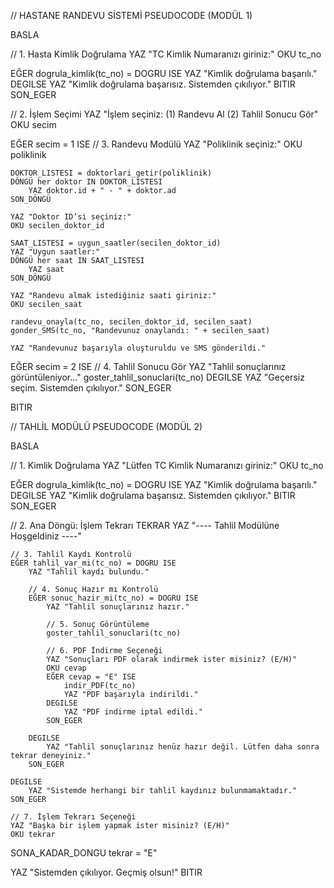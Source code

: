 // HASTANE RANDEVU SİSTEMİ PSEUDOCODE (MODÜL 1)

BASLA

// 1. Hasta Kimlik Doğrulama
YAZ "TC Kimlik Numaranızı giriniz:"
OKU tc_no

EĞER dogrula_kimlik(tc_no) = DOGRU ISE
    YAZ "Kimlik doğrulama başarılı."
DEGILSE
    YAZ "Kimlik doğrulama başarısız. Sistemden çıkılıyor."
    BITIR
SON_EGER

// 2. İşlem Seçimi
YAZ "İşlem seçiniz: (1) Randevu Al  (2) Tahlil Sonucu Gör"
OKU secim

EĞER secim = 1 ISE
    // 3. Randevu Modülü
    YAZ "Poliklinik seçiniz:"
    OKU poliklinik
    
    DOKTOR_LISTESI = doktorlari_getir(poliklinik)
    DÖNGÜ her doktor IN DOKTOR_LISTESI
        YAZ doktor.id + " - " + doktor.ad
    SON_DÖNGÜ
    
    YAZ "Doktor ID’si seçiniz:"
    OKU secilen_doktor_id
    
    SAAT_LISTESI = uygun_saatler(secilen_doktor_id)
    YAZ "Uygun saatler:"
    DÖNGÜ her saat IN SAAT_LISTESI
        YAZ saat
    SON_DÖNGÜ
    
    YAZ "Randevu almak istediğiniz saati giriniz:"
    OKU secilen_saat
    
    randevu_onayla(tc_no, secilen_doktor_id, secilen_saat)
    gonder_SMS(tc_no, "Randevunuz onaylandı: " + secilen_saat)
    
    YAZ "Randevunuz başarıyla oluşturuldu ve SMS gönderildi."
    
EĞER secim = 2 ISE
    // 4. Tahlil Sonucu Gör
    YAZ "Tahlil sonuçlarınız görüntüleniyor..."
    goster_tahlil_sonuclari(tc_no)
DEGILSE
    YAZ "Geçersiz seçim. Sistemden çıkılıyor."
SON_EGER

BITIR





// TAHLİL MODÜLÜ PSEUDOCODE (MODÜL 2)

BASLA

// 1. Kimlik Doğrulama
YAZ "Lütfen TC Kimlik Numaranızı giriniz:"
OKU tc_no

EĞER dogrula_kimlik(tc_no) = DOGRU ISE
    YAZ "Kimlik doğrulama başarılı."
DEGILSE
    YAZ "Kimlik doğrulama başarısız. Sistemden çıkılıyor."
    BITIR
SON_EGER

// 2. Ana Döngü: İşlem Tekrarı
TEKRAR
    YAZ "---- Tahlil Modülüne Hoşgeldiniz ----"
    
    // 3. Tahlil Kaydı Kontrolü
    EĞER tahlil_var_mi(tc_no) = DOGRU ISE
        YAZ "Tahlil kaydı bulundu."
        
        // 4. Sonuç Hazır mı Kontrolü
        EĞER sonuc_hazir_mi(tc_no) = DOGRU ISE
            YAZ "Tahlil sonuçlarınız hazır."
            
            // 5. Sonuç Görüntüleme
            goster_tahlil_sonuclari(tc_no)
            
            // 6. PDF İndirme Seçeneği
            YAZ "Sonuçları PDF olarak indirmek ister misiniz? (E/H)"
            OKU cevap
            EĞER cevap = "E" ISE
                indir_PDF(tc_no)
                YAZ "PDF başarıyla indirildi."
            DEGILSE
                YAZ "PDF indirme iptal edildi."
            SON_EGER
            
        DEGILSE
            YAZ "Tahlil sonuçlarınız henüz hazır değil. Lütfen daha sonra tekrar deneyiniz."
        SON_EGER
        
    DEGILSE
        YAZ "Sistemde herhangi bir tahlil kaydınız bulunmamaktadır."
    SON_EGER
    
    // 7. İşlem Tekrarı Seçeneği
    YAZ "Başka bir işlem yapmak ister misiniz? (E/H)"
    OKU tekrar
    
SONA_KADAR_DONGU tekrar = "E"

YAZ "Sistemden çıkılıyor. Geçmiş olsun!"
BITIR
